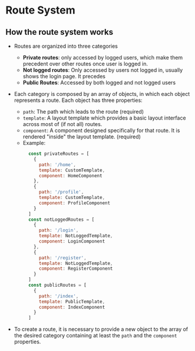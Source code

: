 # Route System

## How the route system works

* Routes are organized into three categories
  * **Private routes**: only accessed by logged users, which make them precedent over other routes once user is logged in.
  *  **Not logged routes**: Only accessed by users not logged in, usually shows the login page. It precedes 
  * **Public Routes**: Accessed by both logged and not logged users

* Each category is composed by an array of objects, in which each object represents a route. Each object has three properties:
  * ```path```: The path which leads to the route (required)
  * ```template```: A layout template which provides a basic layout interface across most of (if not all) routes.
  * ```component```: A component designed specifically for that route. It is rendered "inside" the layout template. (required)
  * Example: 
    ```javascript
      const privateRoutes = [
        {
          path: '/home',
          template: CustomTemplate,
          component: HomeComponent
        },
        {
          path: '/profile',
          template: CustomTemplate,
          component: ProfileComponent
        }
      ]
      const notLoggedRoutes = [
        {
          path: '/login',
          template: NotLoggedTemplate,
          component: LoginComponent
        },
        {
          path: '/register',
          template: NotLoggedTemplate,
          component: RegisterComponent
        }
      ]
      const publicRoutes = [
        {
          path: '/index',
          template: PublicTemplate,
          component: IndexComponent
        }
      ]
    ```

* To create a route, it is necessary to provide a new object to the array of the desired category containing at least the ```path``` and the ```component``` properties.


